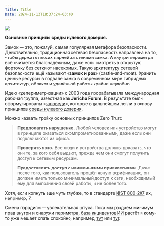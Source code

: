 ```yaml
---
Title: Title
Date: 2024-11-13T18:37:24+03:00
---
```

![](banner.jpg)

**Основные принципы среды нулевого доверия.**

Замок — это, пожалуй, самая популярная метафора безопасности. Действительно,
традиционная сетевая безопасность направлена на то, чтобы держать плохих парней
за стенами замка. А внутри периметра всё считается благонадёжным, даже если
смотреть в открытую форточку без сетки от насекомых. Такую архитектуру сетевой
безопасности ещё называют «**замок и ров**» (castle-and-moat). Хранить ценные
ресурсы в подвале замка в современном мире гибридных архитектур, облаков и
удалённой работы крайне неудобно.

Идею «депериметризации» с 2003 года прорабатывала международная рабочая группа,
известная как **Jericho Forum**. В результате были сформулированы
«[заповеди](https://collaboration.opengroup.org/jericho/commandments_v1.2.pdf)»,
которые в дальнейшем легли в основу принципов [среды нулевого
доверия](https://t.me/taoplive/608).

Можно назвать тройку основных принципов Zero Trust:

> **Предполагать нарушение.** Любой человек или устройство могут в принципе
оказаться скомпрометированными, даже если они подключаются из офиса.
>
> **Проверять явно.** Все люди и устройства должны доказать, что они те, за кого
себя выдают, прежде чем они смогут получить доступ к сетевым ресурсам.
>
> **Предоставлять доступ с наименьшими привилегиями.** Даже после того, как
пользователь прошёл явную верификацию, он должен иметь только минимальный доступ
к сети, необходимый ему для выполнения своей работы, и не более того.
>

Хотя, если копнуть еще чуть глубже, то в стандарте [NIST
800-207](https://nvlpubs.nist.gov/nistpubs/specialpublications/NIST.SP.800-207.pdf)
их, например, 7.

Смена парадигм — увлекательная штука. Пока мы раздаём минимум прав внутри и
снаружи периметра, [база инцидентов ИИ](https://t.me/taoplive/597) растёт и
кому-то уже мешает спать спокойно, например,
[тут](https://habr.com/ru/articles/858020/) или
[тут](https://t.me/taoplive/337).